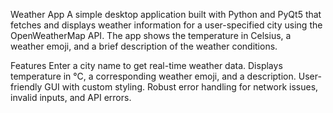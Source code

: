 Weather App
A simple desktop application built with Python and PyQt5 that fetches and displays weather information for a user-specified city using the OpenWeatherMap API. The app shows the temperature in Celsius, a weather emoji, and a brief description of the weather conditions.

Features
Enter a city name to get real-time weather data.
Displays temperature in °C, a corresponding weather emoji, and a description.
User-friendly GUI with custom styling.
Robust error handling for network issues, invalid inputs, and API errors.
